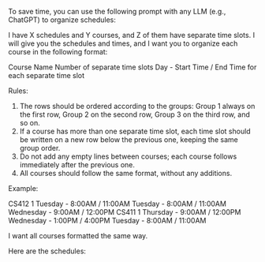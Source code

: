 To save time, you can use the following prompt with any LLM (e.g., ChatGPT) to organize schedules:

I have X schedules and Y courses, and Z of them have separate time slots. I will give you the schedules and times, and I want you to organize each course in the following format:

Course Name
Number of separate time slots
Day - Start Time / End Time for each separate time slot

Rules:
1. The rows should be ordered according to the groups: Group 1 always on the first row, Group 2 on the second row, Group 3 on the third row, and so on.
2. If a course has more than one separate time slot, each time slot should be written on a new row below the previous one, keeping the same group order.
3. Do not add any empty lines between courses; each course follows immediately after the previous one.
4. All courses should follow the same format, without any additions.

Example: 

CS412 
1 
Tuesday - 8:00AM / 11:00AM 
Tuesday - 8:00AM / 11:00AM 
Wednesday - 9:00AM / 12:00PM 
CS411 
1 
Thursday - 9:00AM / 12:00PM 
Wednesday - 1:00PM / 4:00PM 
Tuesday - 8:00AM / 11:00AM

I want all courses formatted the same way.

Here are the schedules:
